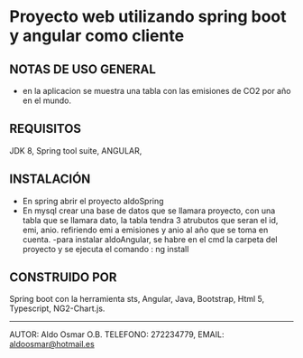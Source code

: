 # Proyecto web utilizando spring boot y angular como cliente

NOTAS DE USO GENERAL
----------------------------
- en la aplicacion se muestra una tabla con las emisiones de CO2 por año en el mundo.

REQUISITOS
----------------------------
JDK 8,
Spring tool suite,
ANGULAR,

INSTALACIÓN
----------------------------
- En spring abrir el proyecto aldoSpring
- En mysql crear una base de datos que se llamara proyecto, con una tabla que se llamara dato, la 
tabla tendra 3 atrubutos que seran el id, emi, anio.
refiriendo emi a emisiones y anio al año que se toma en cuenta.
-para instalar aldoAngular, se habre en el cmd la carpeta del proyecto y se ejecuta el comando : ng install 

CONSTRUIDO POR
----------------------------
Spring boot con la herramienta sts,
Angular,
Java,
Bootstrap, 
Html 5, 
Typescript, 
NG2-Chart.js.

----------------------------
AUTOR: Aldo Osmar O.B.
TELEFONO: 272234779,
EMAIL: aldoosmar@hotmail.es
